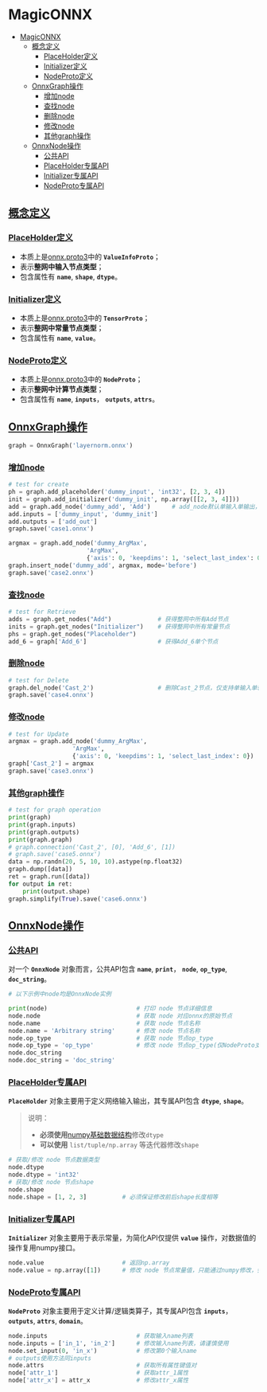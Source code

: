 # MagicONNX
- [MagicONNX](#magiconnx)
  - [概念定义](#概念定义)
    - [PlaceHolder定义](#placeholder定义)
    - [Initializer定义](#initializer定义)
    - [NodeProto定义](#nodeproto定义)
  - [OnnxGraph操作](#onnxgraph操作)
    - [增加node](#增加node)
    - [查找node](#查找node)
    - [删除node](#删除node)
    - [修改node](#修改node)
    - [其他graph操作](#其他graph操作)
  - [OnnxNode操作](#onnxnode操作)
    - [公共API](#公共api)
    - [PlaceHolder专属API](#placeholder专属api)
    - [Initializer专属API](#initializer专属api)
    - [NodeProto专属API](#nodeproto专属api)

## [概念定义](#概念定义)
### [PlaceHolder定义](#PlaceHolder定义)
- 本质上是[onnx.proto3](https://github.com/onnx/onnx/blob/master/onnx/onnx.proto3)中的 **`ValueInfoProto`**；
- 表示**整网中输入节点类型**；
- 包含属性有 **`name`**, **`shape`**, **`dtype`**。
### [Initializer定义](#Initializer定义)
- 本质上是[onnx.proto3](https://github.com/onnx/onnx/blob/master/onnx/onnx.proto3)中的 **`TensorProto`**；
- 表示**整网中常量节点类型**；
- 包含属性有 **`name`**, **`value`**。
### [NodeProto定义](#NodeProto定义)
- 本质上是[onnx.proto3](https://github.com/onnx/onnx/blob/master/onnx/onnx.proto3)中的 **`NodeProto`**；
- 表示**整网中计算节点类型**；
- 包含属性有 **`name`**, **`inputs`**， **`outputs`**, **`attrs`**。

## [OnnxGraph操作](#OnnxGraph操作)
```python
graph = OnnxGraph('layernorm.onnx')
```
### [增加node](#增加node)
```python
# test for create
ph = graph.add_placeholder('dummy_input', 'int32', [2, 3, 4])
init = graph.add_initializer('dummy_init', np.array([[2, 3, 4]]))
add = graph.add_node('dummy_add', 'Add')      # add_node默认单输入单输出，需要手动修改节点输入输出信息
add.inputs = ['dummy_input', 'dummy_init']
add.outputs = ['add_out']
graph.save('case1.onnx')

argmax = graph.add_node('dummy_ArgMax',
                      'ArgMax',
                      {'axis': 0, 'keepdims': 1, 'select_last_index': 0})
graph.insert_node('dummy_add', argmax, mode='before')
graph.save('case2.onnx')
```
### [查找node](#查找node)
```python
# test for Retrieve
adds = graph.get_nodes("Add")             # 获得整网中所有Add节点
inits = graph.get_nodes("Initializer")    # 获得整网中所有常量节点
phs = graph.get_nodes("Placeholder")
add_6 = graph['Add_6']                    # 获得Add_6单个节点
```
### [删除node](#删除node)
```python
# test for Delete
graph.del_node('Cast_2')                  # 删除Cast_2节点，仅支持单输入单输出节点
graph.save('case4.onnx')
```
### [修改node](#修改node)
```python
# test for Update
argmax = graph.add_node('dummy_ArgMax',
                  'ArgMax',
                  {'axis': 0, 'keepdims': 1, 'select_last_index': 0})
graph['Cast_2'] = argmax
graph.save('case3.onnx')
```
### [其他graph操作](#其他graph操作)
```python
# test for graph operation
print(graph)
print(graph.inputs)
print(graph.outputs)
print(graph.graph)
# graph.connection('Cast_2', [0], 'Add_6', [1])
# graph.save('case5.onnx')
data = np.randn(20, 5, 10, 10).astype(np.float32)
graph.dump([data])
ret = graph.run([data])
for output in ret:
    print(output.shape)
graph.simplify(True).save('case6.onnx')
```
## [OnnxNode操作](#OnnxNode操作)

### [公共API](#公共API)
对一个 **`OnnxNode`** 对象而言，公共API包含 **`name`**, **`print`**， **`node`**, **`op_type`**, **`doc_string`**。
```python
# 以下示例中node均是OnnxNode实例

print(node)                         # 打印 node 节点详细信息
node.node                           # 获取 node 对应onnx的原始节点
node.name                           # 获取 node 节点名称
node.name = 'Arbitrary string'      # 修改 node 节点名称
node.op_type                        # 获取 node 节点op_type
node.op_type = 'op_type'            # 修改 node 节点op_type(仅NodeProto支持)
node.doc_string
node.doc_string = 'doc_string'
```
### [PlaceHolder专属API](#PlaceHolder专属API)
**`PlaceHolder`** 对象主要用于定义网络输入输出，其专属API包含 **`dtype`**, **`shape`**。
> 说明：
> - **必须使用**[numpy基础数据结构](https://numpy.org/doc/stable/user/basics.types.html)修改`dtype`
> - **可以使用** `list/tuple/np.array` 等迭代器修改`shape`
```python
# 获取/修改 node 节点数据类型
node.dtype
node.dtype = 'int32'
# 获取/修改 node 节点shape
node.shape 
node.shape = [1, 2, 3]          # 必须保证修改前后shape长度相等
```
### [Initializer专属API](#Initializer专属API)
**`Initializer`** 对象主要用于表示常量，为简化API仅提供 **`value`** 操作，对数据值的操作复用numpy接口。
```python
node.value                      # 返回np.array
node.value = np.array([1])      # 修改 node 节点常量值，只能通过numpy修改，会丢失doc_string信息
```
### [NodeProto专属API](#NodeProto专属API)
**`NodeProto`** 对象主要用于定义计算/逻辑类算子，其专属API包含 **`inputs`**， **`outputs`**, **`attrs`**, **`domain`**。
```python
node.inputs                         # 获取输入name列表
node.inputs = ['in_1', 'in_2']      # 修改输入name列表，请谨慎使用
node.set_input(0, 'in_x')           # 修改第0个输入name
# outputs使用方法同inputs
node.attrs                          # 获取所有属性键值对
node['attr_1']                      # 获取attr_1属性
node['attr_x'] = attr_x             # 修改attr_x属性
```
